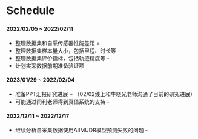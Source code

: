 # Schedule

###

#### 2022/02/05 ~ 2022/02/11
* 整理数据集和自采传感器性能差距 +
* 整理数据集样本量大小，包括里程、时长等 -
* 整理数据集评价指标，包括轨迹精度等 -
* 计划实采数据前期准备验证项 -

#### 2023/01/29 ~ 2022/02/04 
* 准备PPT汇报研究进展 + （02/02线上和牛晓光老师沟通了目前的研究进展）
* 可能通过闫利老师得到真值系统的支持 - 

#### 2022/12/11 ~ 2022/12/17 
* 继续分析自采集数据使用AIIMUDR模型预测失败的问题 -

